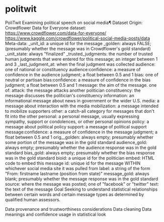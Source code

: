 # politwit

PoliTwit
Examining political speech on social media¶
Dataset
Origin:
Crowdflower Data for Everyone dataset: https://www.crowdflower.com/data-for-everyone/
https://www.kaggle.com/crowdflower/political-social-media-posts/data
Meta-data:
_unit_id: a unique id for the message
_golden: always FALSE; (presumably whether the message was in Crowdflower's gold standard)
_unit_state: always "finalized"
_trusted_judgments: the number of trusted human judgments that were entered for this message; an integer between 1 and 3
_last_judgment_at: when the final judgment was collected
audience: one of national or constituency
audience:confidence: a measure of confidence in the audience judgment; a float between 0.5 and 1
bias: one of neutral or partisan
bias:confidence: a measure of confidence in the bias judgment; a float between 0.5 and 1
message: the aim of the message. one of:
attack: the message attacks another politician
constituency: the message discusses the politician's constituency
information: an informational message about news in government or the wider U.S.
media: a message about interaction with the media
mobilization: a message intended to mobilize supporters
other: a catch-all category for messages that don't fit into the other
personal: a personal message, usually expressing sympathy, support or condolences, or other personal opinions
policy: a message about political policy
support: a message of political support
message:confidence: a measure of confidence in the message judgment; a float between 0.5 and 1
orig__golden: always empty; presumably whether some portion of the message was in the gold standard
audience_gold: always empty; presumably whether the audience response was in the gold standard
bias_gold: always empty; presumably whether the bias response was in the gold standard
bioid: a unique id for the politician
embed: HTML code to embed this message
id: unique id for the message WITHIN whichever social media site it was pulled from
label: a string of the form "From: firstname lastname (position from state)"
message_gold: always blank; presumably whether the message response was in the gold standard
source: where the message was posted; one of "facebook" or "twitter"
text: the text of the message
Goal
Seeking to understand statistical relationships between certain words and certain message types as determined by qualified human assessors.

Data provenance and trustworthiness considerations
Data cleaning
Data meanings and confidence usage in statistical look

